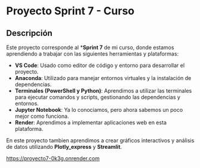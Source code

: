 # Proyecto Sprint 7 - Curso

## Descripción

Este proyecto corresponde al ***Sprint 7** de mi curso, donde estamos aprendiendo a trabajar con las siguientes herramientas y plataformas:

- **VS Code**: Usado como editor de código y entorno para desarrollar el proyecto.
- **Anaconda**: Utilizado para manejar entornos virtuales y la instalación de dependencias.
- **Terminales (PowerShell y Python)**: Aprendimos a utilizar las terminales para ejecutar comandos y scripts, gestionando las dependencias y entornos.
- **Jupyter Notebook**: Ya lo conociamos, pero ahora sabemos un poco mejor como funciona.
- **Render**: Aprendimos a implementar aplicaciones web en esta plataforma.

En este proyecto tambien aprendimos a crear gráficos interactivos y análisis de datos utilizando **Plotly_express** y **Streamlit**.

https://proyecto7-0k3g.onrender.com